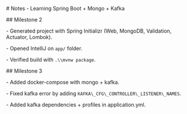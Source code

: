 \# Notes - Learning Spring Boot + Mongo + Kafka



\## Milestone 2

\- Generated project with Spring Initializr (Web, MongoDB, Validation, Actuator, Lombok).

\- Opened IntelliJ on `app/` folder.

\- Verified build with `.\\mvnw package`.



\## Milestone 3

\- Added docker-compose with mongo + kafka.

\- Fixed kafka error by adding `KAFKA\_CFG\_CONTROLLER\_LISTENER\_NAMES`.

\- Added kafka dependencies + profiles in application.yml.



